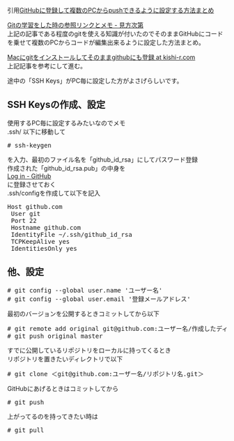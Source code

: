 引用[GitHubに登録して複数のPCからpushできるように設定する方法まとめ](http://soramugi.hateblo.jp/entry/2012/02/12/234946) <br/>

[Gitの学習をした時の参照リンクとメモ - 見方次第](http://soramugi.hateblo.jp/entry/2012/02/10/202111) <br/>
上記の記事である程度のgitを使える知識が付いたのでそのままGitHubにコードを乗せて複数のPCからコードが編集出来るように設定した方法まとめ。<br/>

[ Macにgitをインストールしてそのままgithubにも登録 at kishi-r.com](http://kishi-r.com/archives/444) <br/>
上記記事を参考にして進む。<br/>

途中の「SSH Keys」がPC毎に設定した方がよさげらしいです。<br/>

## SSH Keysの作成、設定
使用するPC毎に設定するみたいなのでメモ<br/>
.ssh/ 以下に移動して<br/>

<pre>
# ssh-keygen
</pre>

を入力、最初のファイル名を「github_id_rsa」にしてパスワード登録<br/>
作成された「github_id_rsa.pub」の中身を<br/>
[Log in - GitHub](https://github.com/settings/ssh)<br/>
に登録させておく<br/>
.ssh/configを作成して以下を記入<br/>

<pre>
Host github.com
 User git
 Port 22
 Hostname github.com
 IdentityFile ~/.ssh/github_id_rsa
 TCPKeepAlive yes
 IdentitiesOnly yes
</pre>

## 他、設定

<pre>
# git config --global user.name 'ユーザー名'
# git config --global user.email '登録メールアドレス'
</pre>

最初のバージョンを公開するときコミットしてから以下<br/>

<pre>
# git remote add original git@github.com:ユーザー名/作成したディレクトリ名.git
# git push original master
</pre>

すでに公開しているリポジトリをローカルに持ってくるとき<br/>
リポジトリを置きたいディレクトリで以下<br/>

<pre>
# git clone ＜git@github.com:ユーザー名/リポジトリ名.git＞
</pre>

GitHubにあげるときはコミットしてから<br/>

<pre>
# git push
</pre>

上がってるのを持ってきたい時は<br/>

<pre>
# git pull
</pre>
